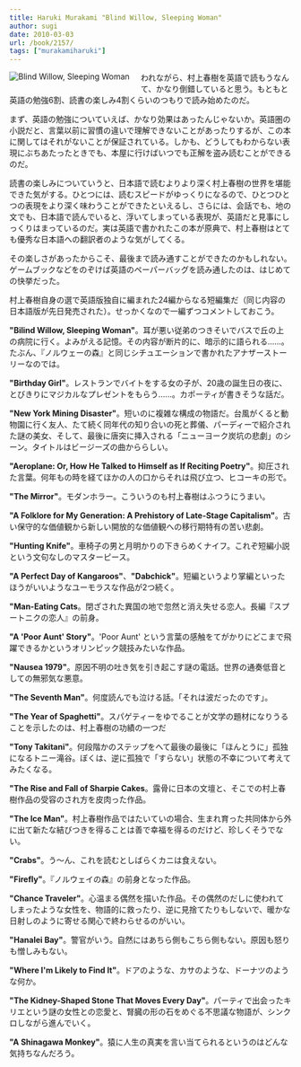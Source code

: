 ```yaml
---
title: Haruki Murakami "Blind Willow, Sleeping Woman"
author: sugi
date: 2010-03-03
url: /book/2157/
tags: ["murakamiharuki"]
---
```

<a href="http://www.amazon.co.jp/exec/obidos/ASIN/0099488663/chezsugi-22/ref=nosim/" name="amazletlink" target="_blank"><img src="http://i1.wp.com/ecx.images-amazon.com/images/I/41eXJ7%2BsPCL._SL160_.jpg?w=660" alt="Blind Willow, Sleeping Woman" class="alignleft" style="float: left; margin: 0 20px 20px 0;" data-recalc-dims="1" /></a>

われながら、村上春樹を英語で読もうなんて、かなり倒錯していると思う。もともと英語の勉強6割、読書の楽しみ4割くらいのつもりで読み始めたのだ。

まず、英語の勉強についていえば、かなり効果はあったんじゃないか。英語圏の小説だと、言葉以前に習慣の違いで理解できないことがあったりするが、この本に関してはそれがないことが保証されている。しかも、どうしてもわからない表現にぶちあたったときでも、本屋に行けばいつでも正解を盗み読むことができるのだ。

読書の楽しみについていうと、日本語で読むよりより深く村上春樹の世界を堪能できた気がする。ひとつには、読むスピードがゆっくりになるので、ひとつひとつの表現をより深く味わうことができたといえるし、さらには、会話でも、地の文でも、日本語で読んでいると、浮いてしまっている表現が、英語だと見事にしっくりはまっているのだ。実は英語で書かれたこの本が原典で、村上春樹はとても優秀な日本語への翻訳者のような気がしてくる。

その楽しさがあったからこそ、最後まで読み通すことができたのかもしれない。ゲームブックなどをのぞけば英語のペーパーバッグを読み通したのは、はじめての快挙だった。

村上春樹自身の選で英語版独自に編まれた24編からなる短編集だ（同じ内容の日本語版が先日発売された）。せっかくなので一編ずつコメントしておこう。

**"Bilind Willow, Sleeping Woman"**。耳が悪い従弟のつきそいでバスで丘の上の病院に行く。よみがえる記憶。その内容が断片的に、暗示的に語られる......。たぶん、『ノルウェーの森』と同じシチュエーションで書かれたアナザーストーリーなのでは。

**"Birthday Girl"**。レストランでバイトをする女の子が、20歳の誕生日の夜に、とびきりにマジカルなプレゼントをもらう......。カポーティが書きそうな話だ。

**"New York Mining Disaster"**。短いのに複雑な構成の物語だ。台風がくると動物園に行く友人、たて続く同年代の知り合いの死と葬儀、パーディーで紹介された謎の美女、そして、最後に唐突に挿入される「ニューヨーク炭坑の悲劇」のシーン。タイトルはビージーズの曲かららしい。

**"Aeroplane: Or, How He Talked to Himself as If Reciting Poetry"**。抑圧された言葉。何年もの時を経てほかの人の口からそれは飛び立つ、ヒコーキの形で。

**"The Mirror"**。モダンホラー。こういうのも村上春樹はふつうにうまい。

**"A Folklore for My Generation: A Prehistory of Late-Stage Capitalism"**。古い保守的な価値観から新しい開放的な価値観への移行期特有の苦い悲劇。

**"Hunting Knife"**。車椅子の男と月明かりの下きらめくナイフ。これぞ短編小説という文句なしのマスターピース。

**"A Perfect Day of Kangaroos"**、**"Dabchick"**。短編というより掌編といったほうがいいようなユーモラスな作品が2つ続く。

**"Man-Eating Cats**。閉ざされた異国の地で忽然と消え失せる恋人。長編『スプートニクの恋人』の前身。

**"A 'Poor Aunt' Story"**。'Poor Aunt' という言葉の感触をてがかりにどこまで飛躍できるかというオリンピック競技みたいな作品。

**"Nausea 1979"**。原因不明の吐き気を引き起こす謎の電話。世界の通奏低音としての無邪気な悪意。

**"The Seventh Man"**。何度読んでも泣ける話。「それは波だったのです」。

**"The Year of Spaghetti"**。スパゲティーをゆでることが文学の題材になりうることを示したのは、村上春樹の功績の一つだ

**"Tony Takitani"**。何段階かのステップをへて最後の最後に「ほんとうに」孤独になるトニー滝谷。ぼくは、逆に孤独で「すらない」状態の不幸について考えてみたくなる。

**"The Rise and Fall of Sharpie Cakes**。露骨に日本の文壇と、そこでの村上春樹作品の受容のされ方を皮肉った作品。

**"The Ice Man"**。村上春樹作品ではたいていの場合、生まれ育った共同体から外に出て新たな結びつきを得ることは善で幸福を得るのだけど、珍しくそうでない。

**"Crabs"**。う〜ん、これを読むとしばらくカニは食えない。

**"Firefly"**。『ノルウェイの森』の前身となった作品。

**"Chance Traveler"**。心温まる偶然を描いた作品。その偶然のだしに使われてしまったような女性を、物語的に救ったり、逆に見捨てたりもしないで、暖かな日射しのように寄せる関心で終わらせるのがいい。

**"Hanalei Bay"**。警官がいう。自然にはあちら側もこちら側もない。原因も怒りも憎しみもない。

**"Where I'm Likely to Find It"**。ドアのような、カサのような、ドーナツのような何か。

**"The Kidney-Shaped Stone That Moves Every Day"**。パーティで出会ったキリエという謎の女性との恋愛と、腎臓の形の石をめぐる不思議な物語が、シンクロしながら進んでいく。

**"A Shinagawa Monkey"**。猿に人生の真実を言い当てられるというのはどんな気持ちなんだろう。

